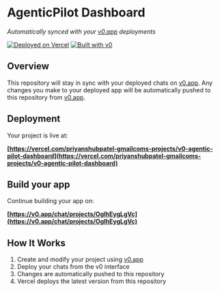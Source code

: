 # AgenticPilot Dashboard

*Automatically synced with your [v0.app](https://v0.app) deployments*

[![Deployed on Vercel](https://img.shields.io/badge/Deployed%20on-Vercel-black?style=for-the-badge&logo=vercel)](https://vercel.com/priyanshubpatel-gmailcoms-projects/v0-agentic-pilot-dashboard)
[![Built with v0](https://img.shields.io/badge/Built%20with-v0.app-black?style=for-the-badge)](https://v0.app/chat/projects/OgIhEygLgVc)

## Overview

This repository will stay in sync with your deployed chats on [v0.app](https://v0.app).
Any changes you make to your deployed app will be automatically pushed to this repository from [v0.app](https://v0.app).

## Deployment

Your project is live at:

**[https://vercel.com/priyanshubpatel-gmailcoms-projects/v0-agentic-pilot-dashboard](https://vercel.com/priyanshubpatel-gmailcoms-projects/v0-agentic-pilot-dashboard)**

## Build your app

Continue building your app on:

**[https://v0.app/chat/projects/OgIhEygLgVc](https://v0.app/chat/projects/OgIhEygLgVc)**

## How It Works

1. Create and modify your project using [v0.app](https://v0.app)
2. Deploy your chats from the v0 interface
3. Changes are automatically pushed to this repository
4. Vercel deploys the latest version from this repository
